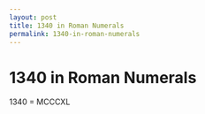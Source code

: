 ```yaml
---
layout: post
title: 1340 in Roman Numerals
permalink: 1340-in-roman-numerals
---
```


# 1340 in Roman Numerals

1340 = MCCCXL
